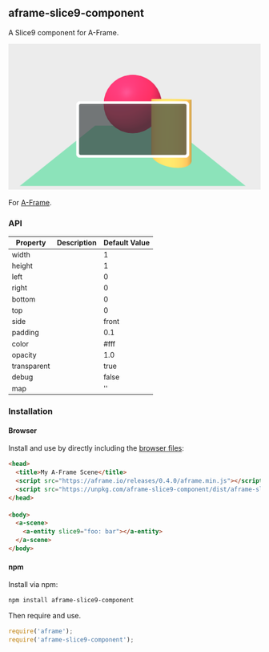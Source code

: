 ## aframe-slice9-component

A Slice9 component for A-Frame.

![slice9](https://raw.githubusercontent.com/fernandojsg/aframe-slice9-component/master/images/screenshotbasic.png)

For [A-Frame](https://aframe.io).

### API

| Property | Description | Default Value |
| -------- | ----------- | ------------- |
| width       |             | 1              |
| height      |             | 1              |
| left        |             | 0              |
| right       |             | 0              |
| bottom      |             | 0              |
| top         |             | 0              |
| side        |             | front              |
| padding     |             | 0.1              |
| color       |             | #fff              |
| opacity     |             | 1.0              |
| transparent |             | true              |
| debug       |             | false              |
| map         |             | ''              |

### Installation

#### Browser

Install and use by directly including the [browser files](dist):

```html
<head>
  <title>My A-Frame Scene</title>
  <script src="https://aframe.io/releases/0.4.0/aframe.min.js"></script>
  <script src="https://unpkg.com/aframe-slice9-component/dist/aframe-slice9-component.min.js"></script>
</head>

<body>
  <a-scene>
    <a-entity slice9="foo: bar"></a-entity>
  </a-scene>
</body>
```

<!-- If component is accepted to the Registry, uncomment this. -->
<!--
Or with [angle](https://npmjs.com/package/angle/), you can install the proper
version of the component straight into your HTML file, respective to your
version of A-Frame:

```sh
angle install aframe-slice9-component
```
-->

#### npm

Install via npm:

```bash
npm install aframe-slice9-component
```

Then require and use.

```js
require('aframe');
require('aframe-slice9-component');
```
